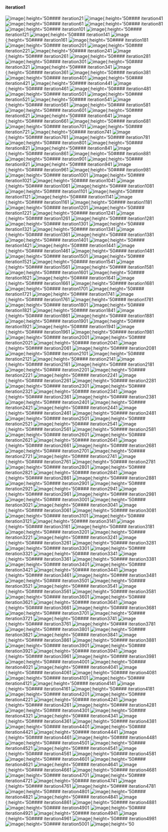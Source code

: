 #### iteration1
![image](/matlab/pics/iter1.jpg){:height='50#### iteration21
![image](/matlab/pics/iter21.jpg){:height='50#### iteration41
![image](/matlab/pics/iter41.jpg){:height='50#### iteration61
![image](/matlab/pics/iter61.jpg){:height='50#### iteration81
![image](/matlab/pics/iter81.jpg){:height='50#### iteration101
![image](/matlab/pics/iter101.jpg){:height='50#### iteration121
![image](/matlab/pics/iter121.jpg){:height='50#### iteration141
![image](/matlab/pics/iter141.jpg){:height='50#### iteration161
![image](/matlab/pics/iter161.jpg){:height='50#### iteration181
![image](/matlab/pics/iter181.jpg){:height='50#### iteration201
![image](/matlab/pics/iter201.jpg){:height='50#### iteration221
![image](/matlab/pics/iter221.jpg){:height='50#### iteration241
![image](/matlab/pics/iter241.jpg){:height='50#### iteration261
![image](/matlab/pics/iter261.jpg){:height='50#### iteration281
![image](/matlab/pics/iter281.jpg){:height='50#### iteration301
![image](/matlab/pics/iter301.jpg){:height='50#### iteration321
![image](/matlab/pics/iter321.jpg){:height='50#### iteration341
![image](/matlab/pics/iter341.jpg){:height='50#### iteration361
![image](/matlab/pics/iter361.jpg){:height='50#### iteration381
![image](/matlab/pics/iter381.jpg){:height='50#### iteration401
![image](/matlab/pics/iter401.jpg){:height='50#### iteration421
![image](/matlab/pics/iter421.jpg){:height='50#### iteration441
![image](/matlab/pics/iter441.jpg){:height='50#### iteration461
![image](/matlab/pics/iter461.jpg){:height='50#### iteration481
![image](/matlab/pics/iter481.jpg){:height='50#### iteration501
![image](/matlab/pics/iter501.jpg){:height='50#### iteration521
![image](/matlab/pics/iter521.jpg){:height='50#### iteration541
![image](/matlab/pics/iter541.jpg){:height='50#### iteration561
![image](/matlab/pics/iter561.jpg){:height='50#### iteration581
![image](/matlab/pics/iter581.jpg){:height='50#### iteration601
![image](/matlab/pics/iter601.jpg){:height='50#### iteration621
![image](/matlab/pics/iter621.jpg){:height='50#### iteration641
![image](/matlab/pics/iter641.jpg){:height='50#### iteration661
![image](/matlab/pics/iter661.jpg){:height='50#### iteration681
![image](/matlab/pics/iter681.jpg){:height='50#### iteration701
![image](/matlab/pics/iter701.jpg){:height='50#### iteration721
![image](/matlab/pics/iter721.jpg){:height='50#### iteration741
![image](/matlab/pics/iter741.jpg){:height='50#### iteration761
![image](/matlab/pics/iter761.jpg){:height='50#### iteration781
![image](/matlab/pics/iter781.jpg){:height='50#### iteration801
![image](/matlab/pics/iter801.jpg){:height='50#### iteration821
![image](/matlab/pics/iter821.jpg){:height='50#### iteration841
![image](/matlab/pics/iter841.jpg){:height='50#### iteration861
![image](/matlab/pics/iter861.jpg){:height='50#### iteration881
![image](/matlab/pics/iter881.jpg){:height='50#### iteration901
![image](/matlab/pics/iter901.jpg){:height='50#### iteration921
![image](/matlab/pics/iter921.jpg){:height='50#### iteration941
![image](/matlab/pics/iter941.jpg){:height='50#### iteration961
![image](/matlab/pics/iter961.jpg){:height='50#### iteration981
![image](/matlab/pics/iter981.jpg){:height='50#### iteration1001
![image](/matlab/pics/iter1001.jpg){:height='50#### iteration1021
![image](/matlab/pics/iter1021.jpg){:height='50#### iteration1041
![image](/matlab/pics/iter1041.jpg){:height='50#### iteration1061
![image](/matlab/pics/iter1061.jpg){:height='50#### iteration1081
![image](/matlab/pics/iter1081.jpg){:height='50#### iteration1101
![image](/matlab/pics/iter1101.jpg){:height='50#### iteration1121
![image](/matlab/pics/iter1121.jpg){:height='50#### iteration1141
![image](/matlab/pics/iter1141.jpg){:height='50#### iteration1161
![image](/matlab/pics/iter1161.jpg){:height='50#### iteration1181
![image](/matlab/pics/iter1181.jpg){:height='50#### iteration1201
![image](/matlab/pics/iter1201.jpg){:height='50#### iteration1221
![image](/matlab/pics/iter1221.jpg){:height='50#### iteration1241
![image](/matlab/pics/iter1241.jpg){:height='50#### iteration1261
![image](/matlab/pics/iter1261.jpg){:height='50#### iteration1281
![image](/matlab/pics/iter1281.jpg){:height='50#### iteration1301
![image](/matlab/pics/iter1301.jpg){:height='50#### iteration1321
![image](/matlab/pics/iter1321.jpg){:height='50#### iteration1341
![image](/matlab/pics/iter1341.jpg){:height='50#### iteration1361
![image](/matlab/pics/iter1361.jpg){:height='50#### iteration1381
![image](/matlab/pics/iter1381.jpg){:height='50#### iteration1401
![image](/matlab/pics/iter1401.jpg){:height='50#### iteration1421
![image](/matlab/pics/iter1421.jpg){:height='50#### iteration1441
![image](/matlab/pics/iter1441.jpg){:height='50#### iteration1461
![image](/matlab/pics/iter1461.jpg){:height='50#### iteration1481
![image](/matlab/pics/iter1481.jpg){:height='50#### iteration1501
![image](/matlab/pics/iter1501.jpg){:height='50#### iteration1521
![image](/matlab/pics/iter1521.jpg){:height='50#### iteration1541
![image](/matlab/pics/iter1541.jpg){:height='50#### iteration1561
![image](/matlab/pics/iter1561.jpg){:height='50#### iteration1581
![image](/matlab/pics/iter1581.jpg){:height='50#### iteration1601
![image](/matlab/pics/iter1601.jpg){:height='50#### iteration1621
![image](/matlab/pics/iter1621.jpg){:height='50#### iteration1641
![image](/matlab/pics/iter1641.jpg){:height='50#### iteration1661
![image](/matlab/pics/iter1661.jpg){:height='50#### iteration1681
![image](/matlab/pics/iter1681.jpg){:height='50#### iteration1701
![image](/matlab/pics/iter1701.jpg){:height='50#### iteration1721
![image](/matlab/pics/iter1721.jpg){:height='50#### iteration1741
![image](/matlab/pics/iter1741.jpg){:height='50#### iteration1761
![image](/matlab/pics/iter1761.jpg){:height='50#### iteration1781
![image](/matlab/pics/iter1781.jpg){:height='50#### iteration1801
![image](/matlab/pics/iter1801.jpg){:height='50#### iteration1821
![image](/matlab/pics/iter1821.jpg){:height='50#### iteration1841
![image](/matlab/pics/iter1841.jpg){:height='50#### iteration1861
![image](/matlab/pics/iter1861.jpg){:height='50#### iteration1881
![image](/matlab/pics/iter1881.jpg){:height='50#### iteration1901
![image](/matlab/pics/iter1901.jpg){:height='50#### iteration1921
![image](/matlab/pics/iter1921.jpg){:height='50#### iteration1941
![image](/matlab/pics/iter1941.jpg){:height='50#### iteration1961
![image](/matlab/pics/iter1961.jpg){:height='50#### iteration1981
![image](/matlab/pics/iter1981.jpg){:height='50#### iteration2001
![image](/matlab/pics/iter2001.jpg){:height='50#### iteration2021
![image](/matlab/pics/iter2021.jpg){:height='50#### iteration2041
![image](/matlab/pics/iter2041.jpg){:height='50#### iteration2061
![image](/matlab/pics/iter2061.jpg){:height='50#### iteration2081
![image](/matlab/pics/iter2081.jpg){:height='50#### iteration2101
![image](/matlab/pics/iter2101.jpg){:height='50#### iteration2121
![image](/matlab/pics/iter2121.jpg){:height='50#### iteration2141
![image](/matlab/pics/iter2141.jpg){:height='50#### iteration2161
![image](/matlab/pics/iter2161.jpg){:height='50#### iteration2181
![image](/matlab/pics/iter2181.jpg){:height='50#### iteration2201
![image](/matlab/pics/iter2201.jpg){:height='50#### iteration2221
![image](/matlab/pics/iter2221.jpg){:height='50#### iteration2241
![image](/matlab/pics/iter2241.jpg){:height='50#### iteration2261
![image](/matlab/pics/iter2261.jpg){:height='50#### iteration2281
![image](/matlab/pics/iter2281.jpg){:height='50#### iteration2301
![image](/matlab/pics/iter2301.jpg){:height='50#### iteration2321
![image](/matlab/pics/iter2321.jpg){:height='50#### iteration2341
![image](/matlab/pics/iter2341.jpg){:height='50#### iteration2361
![image](/matlab/pics/iter2361.jpg){:height='50#### iteration2381
![image](/matlab/pics/iter2381.jpg){:height='50#### iteration2401
![image](/matlab/pics/iter2401.jpg){:height='50#### iteration2421
![image](/matlab/pics/iter2421.jpg){:height='50#### iteration2441
![image](/matlab/pics/iter2441.jpg){:height='50#### iteration2461
![image](/matlab/pics/iter2461.jpg){:height='50#### iteration2481
![image](/matlab/pics/iter2481.jpg){:height='50#### iteration2501
![image](/matlab/pics/iter2501.jpg){:height='50#### iteration2521
![image](/matlab/pics/iter2521.jpg){:height='50#### iteration2541
![image](/matlab/pics/iter2541.jpg){:height='50#### iteration2561
![image](/matlab/pics/iter2561.jpg){:height='50#### iteration2581
![image](/matlab/pics/iter2581.jpg){:height='50#### iteration2601
![image](/matlab/pics/iter2601.jpg){:height='50#### iteration2621
![image](/matlab/pics/iter2621.jpg){:height='50#### iteration2641
![image](/matlab/pics/iter2641.jpg){:height='50#### iteration2661
![image](/matlab/pics/iter2661.jpg){:height='50#### iteration2681
![image](/matlab/pics/iter2681.jpg){:height='50#### iteration2701
![image](/matlab/pics/iter2701.jpg){:height='50#### iteration2721
![image](/matlab/pics/iter2721.jpg){:height='50#### iteration2741
![image](/matlab/pics/iter2741.jpg){:height='50#### iteration2761
![image](/matlab/pics/iter2761.jpg){:height='50#### iteration2781
![image](/matlab/pics/iter2781.jpg){:height='50#### iteration2801
![image](/matlab/pics/iter2801.jpg){:height='50#### iteration2821
![image](/matlab/pics/iter2821.jpg){:height='50#### iteration2841
![image](/matlab/pics/iter2841.jpg){:height='50#### iteration2861
![image](/matlab/pics/iter2861.jpg){:height='50#### iteration2881
![image](/matlab/pics/iter2881.jpg){:height='50#### iteration2901
![image](/matlab/pics/iter2901.jpg){:height='50#### iteration2921
![image](/matlab/pics/iter2921.jpg){:height='50#### iteration2941
![image](/matlab/pics/iter2941.jpg){:height='50#### iteration2961
![image](/matlab/pics/iter2961.jpg){:height='50#### iteration2981
![image](/matlab/pics/iter2981.jpg){:height='50#### iteration3001
![image](/matlab/pics/iter3001.jpg){:height='50#### iteration3021
![image](/matlab/pics/iter3021.jpg){:height='50#### iteration3041
![image](/matlab/pics/iter3041.jpg){:height='50#### iteration3061
![image](/matlab/pics/iter3061.jpg){:height='50#### iteration3081
![image](/matlab/pics/iter3081.jpg){:height='50#### iteration3101
![image](/matlab/pics/iter3101.jpg){:height='50#### iteration3121
![image](/matlab/pics/iter3121.jpg){:height='50#### iteration3141
![image](/matlab/pics/iter3141.jpg){:height='50#### iteration3161
![image](/matlab/pics/iter3161.jpg){:height='50#### iteration3181
![image](/matlab/pics/iter3181.jpg){:height='50#### iteration3201
![image](/matlab/pics/iter3201.jpg){:height='50#### iteration3221
![image](/matlab/pics/iter3221.jpg){:height='50#### iteration3241
![image](/matlab/pics/iter3241.jpg){:height='50#### iteration3261
![image](/matlab/pics/iter3261.jpg){:height='50#### iteration3281
![image](/matlab/pics/iter3281.jpg){:height='50#### iteration3301
![image](/matlab/pics/iter3301.jpg){:height='50#### iteration3321
![image](/matlab/pics/iter3321.jpg){:height='50#### iteration3341
![image](/matlab/pics/iter3341.jpg){:height='50#### iteration3361
![image](/matlab/pics/iter3361.jpg){:height='50#### iteration3381
![image](/matlab/pics/iter3381.jpg){:height='50#### iteration3401
![image](/matlab/pics/iter3401.jpg){:height='50#### iteration3421
![image](/matlab/pics/iter3421.jpg){:height='50#### iteration3441
![image](/matlab/pics/iter3441.jpg){:height='50#### iteration3461
![image](/matlab/pics/iter3461.jpg){:height='50#### iteration3481
![image](/matlab/pics/iter3481.jpg){:height='50#### iteration3501
![image](/matlab/pics/iter3501.jpg){:height='50#### iteration3521
![image](/matlab/pics/iter3521.jpg){:height='50#### iteration3541
![image](/matlab/pics/iter3541.jpg){:height='50#### iteration3561
![image](/matlab/pics/iter3561.jpg){:height='50#### iteration3581
![image](/matlab/pics/iter3581.jpg){:height='50#### iteration3601
![image](/matlab/pics/iter3601.jpg){:height='50#### iteration3621
![image](/matlab/pics/iter3621.jpg){:height='50#### iteration3641
![image](/matlab/pics/iter3641.jpg){:height='50#### iteration3661
![image](/matlab/pics/iter3661.jpg){:height='50#### iteration3681
![image](/matlab/pics/iter3681.jpg){:height='50#### iteration3701
![image](/matlab/pics/iter3701.jpg){:height='50#### iteration3721
![image](/matlab/pics/iter3721.jpg){:height='50#### iteration3741
![image](/matlab/pics/iter3741.jpg){:height='50#### iteration3761
![image](/matlab/pics/iter3761.jpg){:height='50#### iteration3781
![image](/matlab/pics/iter3781.jpg){:height='50#### iteration3801
![image](/matlab/pics/iter3801.jpg){:height='50#### iteration3821
![image](/matlab/pics/iter3821.jpg){:height='50#### iteration3841
![image](/matlab/pics/iter3841.jpg){:height='50#### iteration3861
![image](/matlab/pics/iter3861.jpg){:height='50#### iteration3881
![image](/matlab/pics/iter3881.jpg){:height='50#### iteration3901
![image](/matlab/pics/iter3901.jpg){:height='50#### iteration3921
![image](/matlab/pics/iter3921.jpg){:height='50#### iteration3941
![image](/matlab/pics/iter3941.jpg){:height='50#### iteration3961
![image](/matlab/pics/iter3961.jpg){:height='50#### iteration3981
![image](/matlab/pics/iter3981.jpg){:height='50#### iteration4001
![image](/matlab/pics/iter4001.jpg){:height='50#### iteration4021
![image](/matlab/pics/iter4021.jpg){:height='50#### iteration4041
![image](/matlab/pics/iter4041.jpg){:height='50#### iteration4061
![image](/matlab/pics/iter4061.jpg){:height='50#### iteration4081
![image](/matlab/pics/iter4081.jpg){:height='50#### iteration4101
![image](/matlab/pics/iter4101.jpg){:height='50#### iteration4121
![image](/matlab/pics/iter4121.jpg){:height='50#### iteration4141
![image](/matlab/pics/iter4141.jpg){:height='50#### iteration4161
![image](/matlab/pics/iter4161.jpg){:height='50#### iteration4181
![image](/matlab/pics/iter4181.jpg){:height='50#### iteration4201
![image](/matlab/pics/iter4201.jpg){:height='50#### iteration4221
![image](/matlab/pics/iter4221.jpg){:height='50#### iteration4241
![image](/matlab/pics/iter4241.jpg){:height='50#### iteration4261
![image](/matlab/pics/iter4261.jpg){:height='50#### iteration4281
![image](/matlab/pics/iter4281.jpg){:height='50#### iteration4301
![image](/matlab/pics/iter4301.jpg){:height='50#### iteration4321
![image](/matlab/pics/iter4321.jpg){:height='50#### iteration4341
![image](/matlab/pics/iter4341.jpg){:height='50#### iteration4361
![image](/matlab/pics/iter4361.jpg){:height='50#### iteration4381
![image](/matlab/pics/iter4381.jpg){:height='50#### iteration4401
![image](/matlab/pics/iter4401.jpg){:height='50#### iteration4421
![image](/matlab/pics/iter4421.jpg){:height='50#### iteration4441
![image](/matlab/pics/iter4441.jpg){:height='50#### iteration4461
![image](/matlab/pics/iter4461.jpg){:height='50#### iteration4481
![image](/matlab/pics/iter4481.jpg){:height='50#### iteration4501
![image](/matlab/pics/iter4501.jpg){:height='50#### iteration4521
![image](/matlab/pics/iter4521.jpg){:height='50#### iteration4541
![image](/matlab/pics/iter4541.jpg){:height='50#### iteration4561
![image](/matlab/pics/iter4561.jpg){:height='50#### iteration4581
![image](/matlab/pics/iter4581.jpg){:height='50#### iteration4601
![image](/matlab/pics/iter4601.jpg){:height='50#### iteration4621
![image](/matlab/pics/iter4621.jpg){:height='50#### iteration4641
![image](/matlab/pics/iter4641.jpg){:height='50#### iteration4661
![image](/matlab/pics/iter4661.jpg){:height='50#### iteration4681
![image](/matlab/pics/iter4681.jpg){:height='50#### iteration4701
![image](/matlab/pics/iter4701.jpg){:height='50#### iteration4721
![image](/matlab/pics/iter4721.jpg){:height='50#### iteration4741
![image](/matlab/pics/iter4741.jpg){:height='50#### iteration4761
![image](/matlab/pics/iter4761.jpg){:height='50#### iteration4781
![image](/matlab/pics/iter4781.jpg){:height='50#### iteration4801
![image](/matlab/pics/iter4801.jpg){:height='50#### iteration4821
![image](/matlab/pics/iter4821.jpg){:height='50#### iteration4841
![image](/matlab/pics/iter4841.jpg){:height='50#### iteration4861
![image](/matlab/pics/iter4861.jpg){:height='50#### iteration4881
![image](/matlab/pics/iter4881.jpg){:height='50#### iteration4901
![image](/matlab/pics/iter4901.jpg){:height='50#### iteration4921
![image](/matlab/pics/iter4921.jpg){:height='50#### iteration4941
![image](/matlab/pics/iter4941.jpg){:height='50#### iteration4961
![image](/matlab/pics/iter4961.jpg){:height='50#### iteration4981
![image](/matlab/pics/iter4981.jpg){:height='50#### iteration5001
![image](/matlab/pics/iter5001.jpg){:height='50